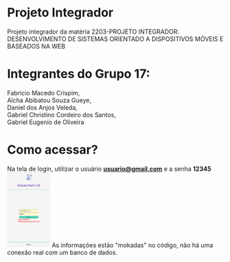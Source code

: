 # Projeto Integrador
Projeto integrador da matéria 2203-PROJETO INTEGRADOR: DESENVOLVIMENTO DE SISTEMAS ORIENTADO A DISPOSITIVOS MÓVEIS E BASEADOS NA WEB

# Integrantes do Grupo 17:
Fabricio Macedo Crispim,<br>
Aïcha Abibatou Souza Gueye,<br>
Daniel dos Anjos Veleda,<br>
Gabriel Christino Cordeiro dos Santos,<br>
Gabriel Eugenio de Oliveira<br>

# Como acessar?
Na tela de login, utilizar o usuário **usuario@gmail.com** e a senha **12345**
<br>
[<img src="./telaLogin.png" width="100"/>](./telaLogin.png)
As informações estão "mokadas" no código, não há uma conexão real com um banco de dados.
